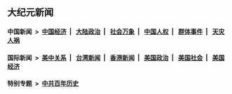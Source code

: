 ## 大纪元新闻

#### 中国新闻 &nbsp;>&nbsp; [中国经济](indexes/ncid283/README.md?07241245) &nbsp;| &nbsp; [大陆政治](indexes/ncid277/README.md?07241245) &nbsp;| &nbsp; [社会万象](indexes/ncid282/README.md?07241245) &nbsp;| &nbsp; [中国人权](indexes/ncid278/README.md?07241245) &nbsp;| &nbsp; [群体事件](indexes/ncid279/README.md?07241245) &nbsp;| &nbsp; [天灾人祸](indexes/ncid280/README.md?07241245)

#### 国际新闻 &nbsp;>&nbsp; [美中关系](indexes/nf1412576/README.md?07241245) &nbsp;| &nbsp; [台湾新闻](indexes/ncid1349361/README.md?07241245) &nbsp;| &nbsp; [香港新闻](indexes/ncid1349362/README.md?07241245) &nbsp;| &nbsp; [美国政治](indexes/ncid1078159/README.md?07241245) &nbsp;| &nbsp; [美国社会](indexes/ncid1078160/README.md?07241245) &nbsp;| &nbsp; [美国经济](indexes/ncid1078158/README.md?07241245)

#### 特别专题 &nbsp;>&nbsp; [中共百年历史](https://github.com/epoch-news/epoch-special/blob/master/README.md?07241245)  
